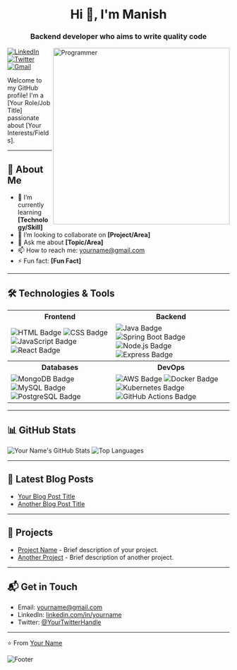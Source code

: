 <h1 align="center">Hi 👋, I'm Manish</h1>
<h3 align="center">Backend developer who aims to write quality code</h3>
<img align="right" width="400"  src="https://img.freepik.com/free-photo/person-playing-3d-video-games-device_23-2151005751.jpg" alt="Programmer" />




[![LinkedIn](https://img.shields.io/badge/-LinkedIn-blue?style=flat-square&logo=linkedin&logoColor=white&link=https://www.linkedin.com/in/yourname/)](https://www.linkedin.com/in/yourname/)
[![Twitter](https://img.shields.io/badge/-Twitter-1ca0f1?style=flat-square&logo=twitter&logoColor=white&link=https://twitter.com/YourTwitterHandle)](https://twitter.com/YourTwitterHandle)
[![Gmail](https://img.shields.io/badge/-Gmail-c14438?style=flat-square&logo=gmail&logoColor=white&link=mailto:yourname@gmail.com)](mailto:yourname@gmail.com)

Welcome to my GitHub profile! I'm a [Your Role/Job Title] passionate about [Your Interests/Fields].

---

## 🚀 About Me

- 🌱 I’m currently learning **[Technology/Skill]**
- 👯 I’m looking to collaborate on **[Project/Area]**
- 💬 Ask me about **[Topic/Area]**
- 📫 How to reach me: [yourname@gmail.com](mailto:yourname@gmail.com)
- ⚡ Fun fact: **[Fun Fact]**

---
## 🛠️ Technologies & Tools

<table>
  <tr>
    <th>Frontend</th>
    <th>Backend</th>
  </tr>
  <tr>
    <td>
      <img src="https://img.shields.io/badge/HTML-E34F26?style=for-the-badge&logo=html5&logoColor=white" alt="HTML Badge"/>
      <img src="https://img.shields.io/badge/CSS-1572B6?style=for-the-badge&logo=css3&logoColor=white" alt="CSS Badge"/>
      <img src="https://img.shields.io/badge/JavaScript-F7DF1E?style=for-the-badge&logo=javascript&logoColor=black" alt="JavaScript Badge"/>
      <img src="https://img.shields.io/badge/React-61DAFB?style=for-the-badge&logo=react&logoColor=black" alt="React Badge"/>
    </td>
    <td>
      <img src="https://img.shields.io/badge/Java-007396?style=for-the-badge&logo=java&logoColor=white" alt="Java Badge"/>
      <img src="https://img.shields.io/badge/Spring%20Boot-6DB33F?style=for-the-badge&logo=spring-boot&logoColor=white" alt="Spring Boot Badge"/>
      <img src="https://img.shields.io/badge/Node.js-339933?style=for-the-badge&logo=node.js&logoColor=white" alt="Node.js Badge"/>
      <img src="https://img.shields.io/badge/Express-000000?style=for-the-badge&logo=express&logoColor=white" alt="Express Badge"/>
    </td>
  </tr>
  <tr>
    <th>Databases</th>
    <th>DevOps</th>
  </tr>
  <tr>
    <td>
      <img src="https://img.shields.io/badge/MongoDB-47A248?style=for-the-badge&logo=mongodb&logoColor=white" alt="MongoDB Badge"/>
      <img src="https://img.shields.io/badge/MySQL-4479A1?style=for-the-badge&logo=mysql&logoColor=white" alt="MySQL Badge"/>
      <img src="https://img.shields.io/badge/PostgreSQL-336791?style=for-the-badge&logo=postgresql&logoColor=white" alt="PostgreSQL Badge"/>
    </td>
    <td>
      <img src="https://img.shields.io/badge/AWS-232F3E?style=for-the-badge&logo=amazon-aws&logoColor=white" alt="AWS Badge"/>
      <img src="https://img.shields.io/badge/Docker-2496ED?style=for-the-badge&logo=docker&logoColor=white" alt="Docker Badge"/>
      <img src="https://img.shields.io/badge/Kubernetes-326CE5?style=for-the-badge&logo=kubernetes&logoColor=white" alt="Kubernetes Badge"/>
      <img src="https://img.shields.io/badge/GitHub%20Actions-2088FF?style=for-the-badge&logo=github-actions&logoColor=white" alt="GitHub Actions Badge"/>
    </td>
  </tr>
</table>

---

## 📊 GitHub Stats

![Your Name's GitHub Stats](https://github-readme-stats.vercel.app/api?username=yourusername&show_icons=true&theme=radical)
![Top Languages](https://github-readme-stats.vercel.app/api/top-langs/?username=yourusername&layout=compact&theme=radical)

---

## 📖 Latest Blog Posts

<!-- BLOG-POST-LIST:START -->
- [Your Blog Post Title](https://yourblog.com/post-title)
- [Another Blog Post Title](https://yourblog.com/another-post-title)
<!-- BLOG-POST-LIST:END -->

---

## 💼 Projects

- [Project Name](https://github.com/yourusername/projectname) - Brief description of your project.
- [Another Project](https://github.com/yourusername/anotherproject) - Brief description of another project.

---

## 📬 Get in Touch

- Email: [yourname@gmail.com](mailto:yourname@gmail.com)
- LinkedIn: [linkedin.com/in/yourname](https://www.linkedin.com/in/yourname/)
- Twitter: [@YourTwitterHandle](https://twitter.com/YourTwitterHandle)

---

⭐️ From [Your Name](https://github.com/yourusername)

![Footer](https://example.com/footer-image.png)
